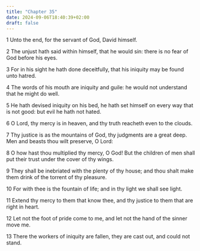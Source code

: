 ```yaml
---
title: "Chapter 35"
date: 2024-09-06T18:40:39+02:00
draft: false
---
```




1 Unto the end, for the servant of God, David himself.

2 The unjust hath said within himself, that he would sin: there is no fear of God before his eyes.

3 For in his sight he hath done deceitfully, that his iniquity may be found unto hatred.

4 The words of his mouth are iniquity and guile: he would not understand that he might do well.

5 He hath devised iniquity on his bed, he hath set himself on every way that is not good: but evil he hath not hated.

6 O Lord, thy mercy is in heaven, and thy truth reacheth even to the clouds.

7 Thy justice is as the mountains of God, thy judgments are a great deep. Men and beasts thou wilt preserve, O Lord:

8 O how hast thou multiplied thy mercy, O God! But the children of men shall put their trust under the cover of thy wings.

9 They shall be inebriated with the plenty of thy house; and thou shalt make them drink of the torrent of thy pleasure.

10 For with thee is the fountain of life; and in thy light we shall see light.

11 Extend thy mercy to them that know thee, and thy justice to them that are right in heart.

12 Let not the foot of pride come to me, and let not the hand of the sinner move me.

13 There the workers of iniquity are fallen, they are cast out, and could not stand.

